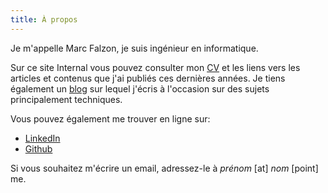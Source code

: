 ```yaml
---
title: À propos
---
```


Je m'appelle Marc Falzon, je suis ingénieur en informatique.

Sur ce site Internal vous pouvez consulter mon [CV][cv] et les liens vers les
articles et contenus que j'ai publiés ces dernières années.
Je tiens également un [blog][blog] sur lequel j'écris à l'occasion sur des
sujets principalement techniques.

Vous pouvez également me trouver en ligne sur:

* [LinkedIn](https://www.linkedin.com/in/mfalzon)
* [Github](https://github.com/falzm)

Si vous souhaitez m'écrire un email, adressez-le à *prénom* [at] *nom* [point] me.

[cv]: /fr/resume/
[blog]: /en/post/
[cobaltcore]: https://cobaltco.re/fr
